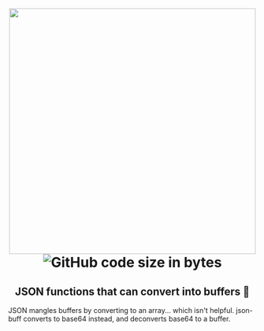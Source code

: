 
<h1 align="center">
	<img width="500" src="https://user-images.githubusercontent.com/33973828/74145376-858c1200-4bb3-11ea-9e6c-34f3d0527feb.png" >
	<br>
	  <!--  <img src="https://img.shields.io/bundlephobia/min/json-buff"> -->
	<img alt="GitHub code size in bytes" src="https://img.shields.io/github/repo-size/Usamaliquat123/kyv-mongo">
	<br>
 <h2 align="center">JSON functions that can convert into buffers 🎉</h2>
</h1>

JSON mangles buffers by converting to an array... which isn't helpful. json-buff converts to base64 instead, and deconverts base64 to a buffer.
